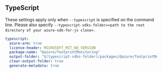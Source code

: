 ## TypeScript

These settings apply only when `--typescript` is specified on the command line.
Please also specify `--typescript-sdks-folder=<path to the root directory of your azure-sdk-for-js clone>`.

``` yaml $(typescript)
typescript:
  azure-arm: true
  license-header: MICROSOFT_MIT_NO_VERSION
  package-name: "@azure/footprintMonitoring"
  output-folder: "$(typescript-sdks-folder)/packages/@azure/footprintMonitoring"
  clear-output-folder: true
  generate-metadata: true
```